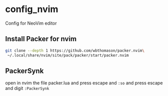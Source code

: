 # config_nvim
Config for NeoVim editor

## Install Packer for nvim
```bash
git clone --depth 1 https://github.com/wbthomason/packer.nvim\
 ~/.local/share/nvim/site/pack/packer/start/packer.nvim
```

## PackerSynk
open in nvim the file packer.lua and press escape and ```:so``` and press escape and digit ```:PackerSynk```
